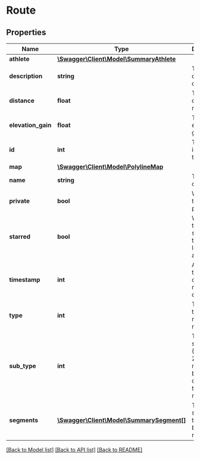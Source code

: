 # Route

## Properties
Name | Type | Description | Notes
------------ | ------------- | ------------- | -------------
**athlete** | [**\Swagger\Client\Model\SummaryAthlete**](SummaryAthlete.md) |  | [optional] 
**description** | **string** | The description of the route | [optional] 
**distance** | **float** | The route&#39;s distance, in meters | [optional] 
**elevation_gain** | **float** | The route&#39;s elevation gain. | [optional] 
**id** | **int** | The unique identifier of this route | [optional] 
**map** | [**\Swagger\Client\Model\PolylineMap**](PolylineMap.md) |  | [optional] 
**name** | **string** | The name of this route | [optional] 
**private** | **bool** | Whether this route is private | [optional] 
**starred** | **bool** | Whether this route is starred by the logged-in athlete | [optional] 
**timestamp** | **int** | An epoch timestamp of when the route was created | [optional] 
**type** | **int** | This route&#39;s type (1 for ride, 2 for runs) | [optional] 
**sub_type** | **int** | This route&#39;s sub-type (1 for road, 2 for mountain bike, 3 for cross, 4 for trail, 5 for mixed) | [optional] 
**segments** | [**\Swagger\Client\Model\SummarySegment[]**](SummarySegment.md) | The segments traversed by this route | [optional] 

[[Back to Model list]](../README.md#documentation-for-models) [[Back to API list]](../README.md#documentation-for-api-endpoints) [[Back to README]](../README.md)


